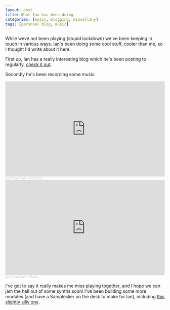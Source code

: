 ```yaml
---
layout: post
title: What Ian has been doing
categories: [music, blogging, miscellany]
tags: [personal blog, music]
---
```


While weve not been playing (stupid lockdown) we've been keeping in touch in various ways. Ian's been doing some cool stuff, cooler than me, so I thought I'd write about it here.

First up, Ian has a really interesting blog which he's been posting to regularly, [check it out](https://unceasingechoes.blogspot.com/).

Secondly he's been recording some music:

<iframe width="100%" height="300" scrolling="no" frameborder="no" allow="autoplay" src="https://w.soundcloud.com/player/?url=https%3A//api.soundcloud.com/tracks/851120275&color=%23ff5500&auto_play=false&hide_related=false&show_comments=true&show_user=true&show_reposts=false&show_teaser=true&visual=true"></iframe><div style="font-size: 10px; color: #cccccc;line-break: anywhere;word-break: normal;overflow: hidden;white-space: nowrap;text-overflow: ellipsis; font-family: Interstate,Lucida Grande,Lucida Sans Unicode,Lucida Sans,Garuda,Verdana,Tahoma,sans-serif;font-weight: 100;"><a href="https://soundcloud.com/ian-popperwell" title="Ian Popperwell" target="_blank" style="color: #cccccc; text-decoration: none;">Ian Popperwell</a> · <a href="https://soundcloud.com/ian-popperwell/factory-2" title="Factory-2" target="_blank" style="color: #cccccc; text-decoration: none;">Factory-2</a></div>

<iframe width="100%" height="300" scrolling="no" frameborder="no" allow="autoplay" src="https://w.soundcloud.com/player/?url=https%3A//api.soundcloud.com/tracks/816467914&color=%23ff5500&auto_play=false&hide_related=false&show_comments=true&show_user=true&show_reposts=false&show_teaser=true&visual=true"></iframe><div style="font-size: 10px; color: #cccccc;line-break: anywhere;word-break: normal;overflow: hidden;white-space: nowrap;text-overflow: ellipsis; font-family: Interstate,Lucida Grande,Lucida Sans Unicode,Lucida Sans,Garuda,Verdana,Tahoma,sans-serif;font-weight: 100;"><a href="https://soundcloud.com/ian-popperwell" title="Ian Popperwell" target="_blank" style="color: #cccccc; text-decoration: none;">Ian Popperwell</a> · <a href="https://soundcloud.com/ian-popperwell/plenty" title="Plenty" target="_blank" style="color: #cccccc; text-decoration: none;">Plenty</a></div>

I've got to say it really makes me miss playing together, and I hope we can jam the hell out of some synths soon! I've been building some more modules (and have a Sampleslier on the desk to make for Ian), including [this slightly silly one](https://metsonet.co.uk/projects/music/2020/07/02/TriADADAD.html).
